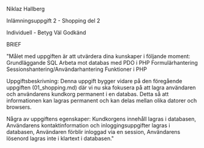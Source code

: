 Niklaz Hallberg

Inlämningsuppgift 2 - Shopping del 2

Individuell - Betyg Väl Godkänd

BRIEF

"Målet med uppgiften är att utvärdera dina kunskaper i följande moment:
Grundläggande SQL
Arbeta mot databas med PDO i PHP
Formulärhantering
Sessionshantering/Användarhantering
Funktioner i PHP

Uppgiftsbeskrivning:
Denna uppgift bygger vidare på den föregående uppgiften (01_shopping.md) där vi nu ska fokusera på att lagra användaren och användarens kundkorg permanent i en databas. Detta så att informationen kan lagras permanent och kan delas mellan olika datorer och browsers.

Några av uppgiftens egenskaper: Kundkorgens innehåll lagras i databasen, Användarens kontaktinformation och inloggingsuppgifter lagras i databasen, Användaren förblir inloggad via en session, Användarens lösenord lagras inte i klartext i databasen."
